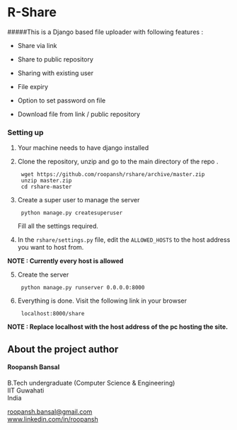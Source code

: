 # R-Share
#####This is a Django based file uploader with following features :
  
  - Share via link

  - Share to public repository

  - Sharing with existing user

  - File expiry

  - Option to set password on file

  - Download file from link / public repository
  
### Setting up

1. Your machine needs to have django installed

2. Clone the repository, unzip and go to the main directory of the repo .

        wget https://github.com/roopansh/rshare/archive/master.zip
        unzip master.zip
        cd rshare-master

3. Create a super user to manage the server 
        
        python manage.py createsuperuser
        
   Fill all the settings required.

4. In the ``rshare/settings.py`` file, edit the ``ALLOWED_HOSTS`` to the host address you want to host from.
    
**NOTE : Currently every host is allowed**

5. Create the server
        
        python manage.py runserver 0.0.0.0:8000

6. Everything is done. Visit the following link in your browser 
        
        localhost:8000/share
        
**NOTE : Replace localhost with the host address of the pc hosting the site.**



## About the project author
#### Roopansh Bansal
B.Tech undergraduate (Computer Science & Engineering)  
IIT Guwahati  
India  

roopansh.bansal@gmail.com  
www.linkedin.com/in/roopansh
